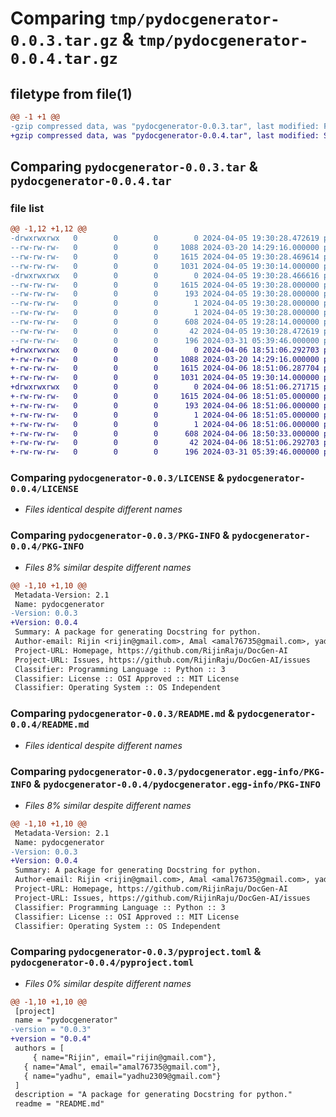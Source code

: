 # Comparing `tmp/pydocgenerator-0.0.3.tar.gz` & `tmp/pydocgenerator-0.0.4.tar.gz`

## filetype from file(1)

```diff
@@ -1 +1 @@
-gzip compressed data, was "pydocgenerator-0.0.3.tar", last modified: Fri Apr  5 19:30:28 2024, max compression
+gzip compressed data, was "pydocgenerator-0.0.4.tar", last modified: Sat Apr  6 18:51:06 2024, max compression
```

## Comparing `pydocgenerator-0.0.3.tar` & `pydocgenerator-0.0.4.tar`

### file list

```diff
@@ -1,12 +1,12 @@
-drwxrwxrwx   0        0        0        0 2024-04-05 19:30:28.472619 pydocgenerator-0.0.3/
--rw-rw-rw-   0        0        0     1088 2024-03-20 14:29:16.000000 pydocgenerator-0.0.3/LICENSE
--rw-rw-rw-   0        0        0     1615 2024-04-05 19:30:28.469614 pydocgenerator-0.0.3/PKG-INFO
--rw-rw-rw-   0        0        0     1031 2024-04-05 19:30:14.000000 pydocgenerator-0.0.3/README.md
-drwxrwxrwx   0        0        0        0 2024-04-05 19:30:28.466616 pydocgenerator-0.0.3/pydocgenerator.egg-info/
--rw-rw-rw-   0        0        0     1615 2024-04-05 19:30:28.000000 pydocgenerator-0.0.3/pydocgenerator.egg-info/PKG-INFO
--rw-rw-rw-   0        0        0      193 2024-04-05 19:30:28.000000 pydocgenerator-0.0.3/pydocgenerator.egg-info/SOURCES.txt
--rw-rw-rw-   0        0        0        1 2024-04-05 19:30:28.000000 pydocgenerator-0.0.3/pydocgenerator.egg-info/dependency_links.txt
--rw-rw-rw-   0        0        0        1 2024-04-05 19:30:28.000000 pydocgenerator-0.0.3/pydocgenerator.egg-info/top_level.txt
--rw-rw-rw-   0        0        0      608 2024-04-05 19:28:14.000000 pydocgenerator-0.0.3/pyproject.toml
--rw-rw-rw-   0        0        0       42 2024-04-05 19:30:28.472619 pydocgenerator-0.0.3/setup.cfg
--rw-rw-rw-   0        0        0      196 2024-03-31 05:39:46.000000 pydocgenerator-0.0.3/setup.py
+drwxrwxrwx   0        0        0        0 2024-04-06 18:51:06.292703 pydocgenerator-0.0.4/
+-rw-rw-rw-   0        0        0     1088 2024-03-20 14:29:16.000000 pydocgenerator-0.0.4/LICENSE
+-rw-rw-rw-   0        0        0     1615 2024-04-06 18:51:06.287704 pydocgenerator-0.0.4/PKG-INFO
+-rw-rw-rw-   0        0        0     1031 2024-04-05 19:30:14.000000 pydocgenerator-0.0.4/README.md
+drwxrwxrwx   0        0        0        0 2024-04-06 18:51:06.271715 pydocgenerator-0.0.4/pydocgenerator.egg-info/
+-rw-rw-rw-   0        0        0     1615 2024-04-06 18:51:05.000000 pydocgenerator-0.0.4/pydocgenerator.egg-info/PKG-INFO
+-rw-rw-rw-   0        0        0      193 2024-04-06 18:51:06.000000 pydocgenerator-0.0.4/pydocgenerator.egg-info/SOURCES.txt
+-rw-rw-rw-   0        0        0        1 2024-04-06 18:51:05.000000 pydocgenerator-0.0.4/pydocgenerator.egg-info/dependency_links.txt
+-rw-rw-rw-   0        0        0        1 2024-04-06 18:51:06.000000 pydocgenerator-0.0.4/pydocgenerator.egg-info/top_level.txt
+-rw-rw-rw-   0        0        0      608 2024-04-06 18:50:33.000000 pydocgenerator-0.0.4/pyproject.toml
+-rw-rw-rw-   0        0        0       42 2024-04-06 18:51:06.292703 pydocgenerator-0.0.4/setup.cfg
+-rw-rw-rw-   0        0        0      196 2024-03-31 05:39:46.000000 pydocgenerator-0.0.4/setup.py
```

### Comparing `pydocgenerator-0.0.3/LICENSE` & `pydocgenerator-0.0.4/LICENSE`

 * *Files identical despite different names*

### Comparing `pydocgenerator-0.0.3/PKG-INFO` & `pydocgenerator-0.0.4/PKG-INFO`

 * *Files 8% similar despite different names*

```diff
@@ -1,10 +1,10 @@
 Metadata-Version: 2.1
 Name: pydocgenerator
-Version: 0.0.3
+Version: 0.0.4
 Summary: A package for generating Docstring for python.
 Author-email: Rijin <rijin@gmail.com>, Amal <amal76735@gmail.com>, yadhu <yadhu2309@gmail.com>
 Project-URL: Homepage, https://github.com/RijinRaju/DocGen-AI
 Project-URL: Issues, https://github.com/RijinRaju/DocGen-AI/issues
 Classifier: Programming Language :: Python :: 3
 Classifier: License :: OSI Approved :: MIT License
 Classifier: Operating System :: OS Independent
```

### Comparing `pydocgenerator-0.0.3/README.md` & `pydocgenerator-0.0.4/README.md`

 * *Files identical despite different names*

### Comparing `pydocgenerator-0.0.3/pydocgenerator.egg-info/PKG-INFO` & `pydocgenerator-0.0.4/pydocgenerator.egg-info/PKG-INFO`

 * *Files 8% similar despite different names*

```diff
@@ -1,10 +1,10 @@
 Metadata-Version: 2.1
 Name: pydocgenerator
-Version: 0.0.3
+Version: 0.0.4
 Summary: A package for generating Docstring for python.
 Author-email: Rijin <rijin@gmail.com>, Amal <amal76735@gmail.com>, yadhu <yadhu2309@gmail.com>
 Project-URL: Homepage, https://github.com/RijinRaju/DocGen-AI
 Project-URL: Issues, https://github.com/RijinRaju/DocGen-AI/issues
 Classifier: Programming Language :: Python :: 3
 Classifier: License :: OSI Approved :: MIT License
 Classifier: Operating System :: OS Independent
```

### Comparing `pydocgenerator-0.0.3/pyproject.toml` & `pydocgenerator-0.0.4/pyproject.toml`

 * *Files 0% similar despite different names*

```diff
@@ -1,10 +1,10 @@
 [project]
 name = "pydocgenerator"
-version = "0.0.3"
+version = "0.0.4"
 authors = [
     { name="Rijin", email="rijin@gmail.com"},
   { name="Amal", email="amal76735@gmail.com"},
   { name="yadhu", email="yadhu2309@gmail.com"}
 ]
 description = "A package for generating Docstring for python."
 readme = "README.md"
```

